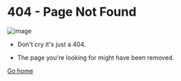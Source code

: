 # 404 - Page Not Found

![image](https://github.com/PyTerminal/pythontutorials/assets/124309800/b9feb8d9-6d18-40eb-8099-25ed50490240)

* Don't cry it's just a 404.

* The page you're looking for might have been removed.

[Go home](https://pytutorials.github.io)

